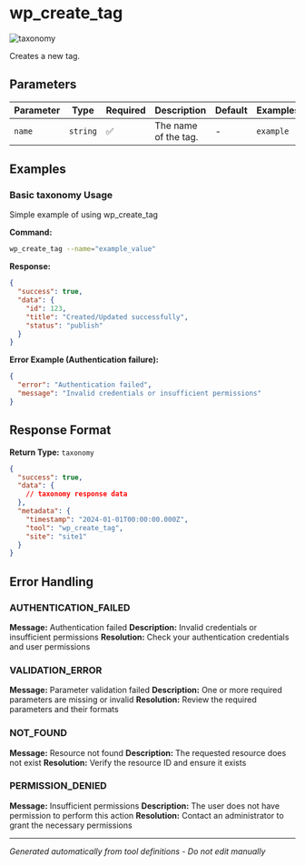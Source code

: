 # wp_create_tag

![taxonomy](https://img.shields.io/badge/category-taxonomy-lightgrey)

Creates a new tag.

## Parameters

| Parameter | Type     | Required | Description          | Default | Examples  |
| --------- | -------- | -------- | -------------------- | ------- | --------- |
| `name`    | `string` | ✅       | The name of the tag. | -       | `example` |

## Examples

### Basic taxonomy Usage

Simple example of using wp_create_tag

**Command:**

```bash
wp_create_tag --name="example_value"
```

**Response:**

```json
{
  "success": true,
  "data": {
    "id": 123,
    "title": "Created/Updated successfully",
    "status": "publish"
  }
}
```

**Error Example (Authentication failure):**

```json
{
  "error": "Authentication failed",
  "message": "Invalid credentials or insufficient permissions"
}
```

## Response Format

**Return Type:** `taxonomy`

```json
{
  "success": true,
  "data": {
    // taxonomy response data
  },
  "metadata": {
    "timestamp": "2024-01-01T00:00:00.000Z",
    "tool": "wp_create_tag",
    "site": "site1"
  }
}
```

## Error Handling

### AUTHENTICATION_FAILED

**Message:** Authentication failed **Description:** Invalid credentials or insufficient permissions **Resolution:**
Check your authentication credentials and user permissions

### VALIDATION_ERROR

**Message:** Parameter validation failed **Description:** One or more required parameters are missing or invalid
**Resolution:** Review the required parameters and their formats

### NOT_FOUND

**Message:** Resource not found **Description:** The requested resource does not exist **Resolution:** Verify the
resource ID and ensure it exists

### PERMISSION_DENIED

**Message:** Insufficient permissions **Description:** The user does not have permission to perform this action
**Resolution:** Contact an administrator to grant the necessary permissions

---

_Generated automatically from tool definitions - Do not edit manually_
